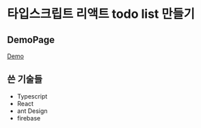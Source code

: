 # 타입스크립트 리액트 todo list 만들기



## DemoPage

[Demo](https://todolist-reacttypescript.firebaseapp.com/)


## 쓴 기술들
- Typescript
- React 
- ant Design 
- firebase
